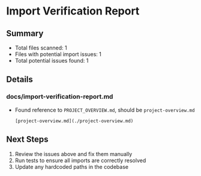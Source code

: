 # Import Verification Report

## Summary
- Total files scanned: 1
- Files with potential import issues: 1
- Total potential issues found: 1

## Details

### docs/import-verification-report.md
- Found reference to `PROJECT_OVERVIEW.md`, should be `project-overview.md`
  ```
  [project-overview.md](./project-overview.md)
  ```


## Next Steps

1. Review the issues above and fix them manually
2. Run tests to ensure all imports are correctly resolved
3. Update any hardcoded paths in the codebase

